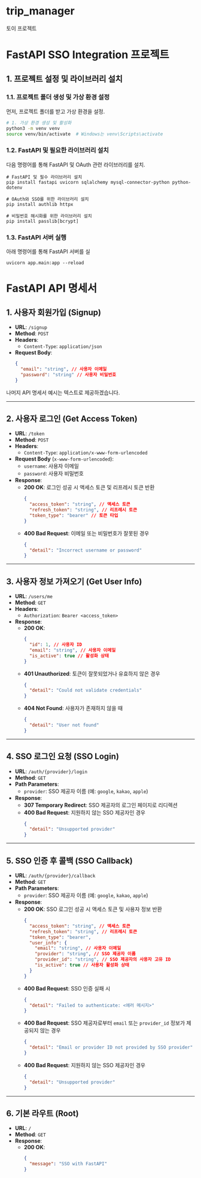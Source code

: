 # trip_manager

토이 프로젝트

# FastAPI SSO Integration 프로젝트

## 1. 프로젝트 설정 및 라이브러리 설치

### 1.1. 프로젝트 폴더 생성 및 가상 환경 설정

먼저, 프로젝트 폴더를 받고 가상 환경을 설정.

```bash
# 1. 가상 환경 생성 및 활성화
python3 -m venv venv
source venv/bin/activate  # Windows는 venv\Scripts\activate
```

### 1.2. FastAPI 및 필요한 라이브러리 설치

다음 명령어를 통해 FastAPI 및 OAuth 관련 라이브러리를 설치.

```
# FastAPI 및 필수 라이브러리 설치
pip install fastapi uvicorn sqlalchemy mysql-connector-python python-dotenv

# OAuth와 SSO를 위한 라이브러리 설치
pip install authlib httpx

# 비밀번호 해시화를 위한 라이브러리 설치
pip install passlib[bcrypt]
```

### 1.3. FastAPI 서버 실행

아래 명령어를 통해 FastAPI 서버를 실

```
uvicorn app.main:app --reload
```

# FastAPI API 명세서

## 1. 사용자 회원가입 (Signup)

- **URL**: `/signup`
- **Method**: `POST`
- **Headers**:
  - `Content-Type`: `application/json`
- **Request Body**:
  ```json
  {
    "email": "string", // 사용자 이메일
    "password": "string" // 사용자 비밀번호
  }
  ```

나머지 API 명세서 예시는 텍스트로 제공하겠습니다.

---

## 2. 사용자 로그인 (Get Access Token)

- **URL**: `/token`
- **Method**: `POST`
- **Headers**:
  - `Content-Type`: `application/x-www-form-urlencoded`
- **Request Body** (`x-www-form-urlencoded`):
  - `username`: 사용자 이메일
  - `password`: 사용자 비밀번호
- **Response**:
  - **200 OK**: 로그인 성공 시 액세스 토큰 및 리프레시 토큰 반환
    ```json
    {
      "access_token": "string", // 액세스 토큰
      "refresh_token": "string", // 리프레시 토큰
      "token_type": "bearer" // 토큰 타입
    }
    ```
  - **400 Bad Request**: 이메일 또는 비밀번호가 잘못된 경우
    ```json
    {
      "detail": "Incorrect username or password"
    }
    ```

---

## 3. 사용자 정보 가져오기 (Get User Info)

- **URL**: `/users/me`
- **Method**: `GET`
- **Headers**:
  - `Authorization`: `Bearer <access_token>`
- **Response**:
  - **200 OK**:
    ```json
    {
      "id": 1, // 사용자 ID
      "email": "string", // 사용자 이메일
      "is_active": true // 활성화 상태
    }
    ```
  - **401 Unauthorized**: 토큰이 잘못되었거나 유효하지 않은 경우
    ```json
    {
      "detail": "Could not validate credentials"
    }
    ```
  - **404 Not Found**: 사용자가 존재하지 않을 때
    ```json
    {
      "detail": "User not found"
    }
    ```

---

## 4. SSO 로그인 요청 (SSO Login)

- **URL**: `/auth/{provider}/login`
- **Method**: `GET`
- **Path Parameters**:
  - `provider`: SSO 제공자 이름 (예: `google`, `kakao`, `apple`)
- **Response**:
  - **307 Temporary Redirect**: SSO 제공자의 로그인 페이지로 리디렉션
  - **400 Bad Request**: 지원하지 않는 SSO 제공자인 경우
    ```json
    {
      "detail": "Unsupported provider"
    }
    ```

---

## 5. SSO 인증 후 콜백 (SSO Callback)

- **URL**: `/auth/{provider}/callback`
- **Method**: `GET`
- **Path Parameters**:
  - `provider`: SSO 제공자 이름 (예: `google`, `kakao`, `apple`)
- **Response**:
  - **200 OK**: SSO 로그인 성공 시 액세스 토큰 및 사용자 정보 반환
    ```json
    {
      "access_token": "string", // 액세스 토큰
      "refresh_token": "string", // 리프레시 토큰
      "token_type": "bearer",
      "user_info": {
        "email": "string", // 사용자 이메일
        "provider": "string", // SSO 제공자 이름
        "provider_id": "string", // SSO 제공자의 사용자 고유 ID
        "is_active": true // 사용자 활성화 상태
      }
    }
    ```
  - **400 Bad Request**: SSO 인증 실패 시
    ```json
    {
      "detail": "Failed to authenticate: <에러 메시지>"
    }
    ```
  - **400 Bad Request**: SSO 제공자로부터 `email` 또는 `provider_id` 정보가 제공되지 않는 경우
    ```json
    {
      "detail": "Email or provider ID not provided by SSO provider"
    }
    ```
  - **400 Bad Request**: 지원하지 않는 SSO 제공자인 경우
    ```json
    {
      "detail": "Unsupported provider"
    }
    ```

---

## 6. 기본 라우트 (Root)

- **URL**: `/`
- **Method**: `GET`
- **Response**:
  - **200 OK**:
    ```json
    {
      "message": "SSO with FastAPI"
    }
    ```
